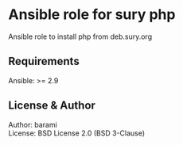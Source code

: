 Ansible role for sury php
=========

Ansible role to install php from deb.sury.org

Requirements
------------

Ansible: >= 2.9

License & Author
-------

Author: barami\
License: BSD License 2.0 (BSD 3-Clause)
